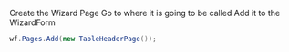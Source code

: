 Create the Wizard Page
Go to where it is going to be called
Add it to the WizardForm
```csharp
wf.Pages.Add(new TableHeaderPage());
```
